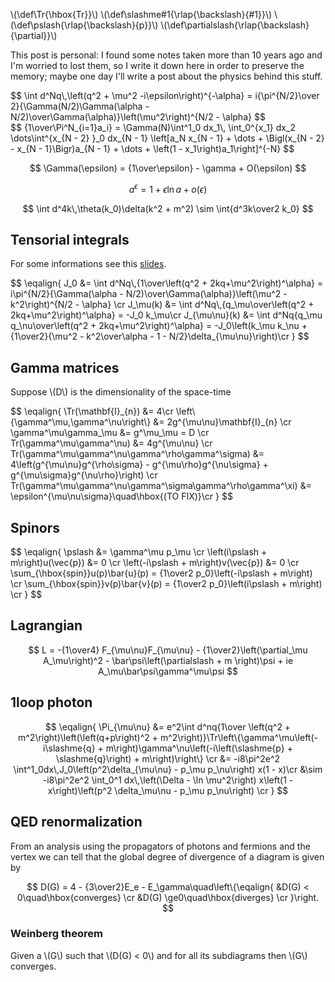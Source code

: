 <!--
.. title: QED formulary
.. slug: qed-formulary
.. date: 2020-04-29 00:00:00
.. tags: physics,mathematics
.. category: 
.. link: 
.. description: 
.. type: text
-->


\\(\def\Tr{\hbox{Tr}}\\)
\\(\def\slashme#1{\rlap{\backslash}{#1}}\\)
\\(\def\pslash{\rlap{\backslash}{p}}\\)
\\(\def\partialslash{\rlap{\backslash}{\partial}}\\)

This post is personal: I found some notes taken more than 10 years ago
and I'm worried to lost them, so I write it down here in order to preserve
the memory; maybe one day I'll write a post about the physics behind this stuff.
<div>
$$
\int d^Nq\,\left(q^2 + \mu^2 -i\epsilon\right)^{-\alpha} = i{\pi^{N/2}\over 2}{\Gamma(N/2)\Gamma(\alpha - N/2)\over\Gamma(\alpha)}\left(\mu^2\right)^{N/2 - \alpha}
$$
</div>

<div>
$$
{1\over\Pi^N_{i=1}a_i} =
\Gamma(N)\int^1_0 dx_1\,
\int_0^{x_1} dx_2
\dots\int^{x_{N - 2} }_0
dx_{N - 1}
\left[a_N x_{N - 1} + \dots + \Bigl(x_{N - 2} - x_{N - 1}\Bigr)a_{N - 1} + \dots + \left(1 - x_1\right)a_1\right]^{-N}
$$
</div>

$$
\Gamma(\epsilon) = {1\over\epsilon} - \gamma + O(\epsilon)
$$

$$
a^\epsilon = 1 + \epsilon\ln a + o(\epsilon)
$$

$$
\int d^4k\,\theta(k_0)\delta(k^2 + m^2) \sim \int{d^3k\over2 k_0}
$$

## Tensorial integrals

For some informations see this [slides](http://hanka.hluchy.sk/pdf/Svit-lecture.pdf).
<div>
$$
\eqalign{
J_0 &= \int d^Nq\,{1\over\left(q^2 + 2kq+\mu^2\right)^\alpha} = i\pi^{N/2}{\Gamma(\alpha - N/2)\over\Gamma(\alpha)}\left(\mu^2 - k^2\right)^{N/2 - \alpha} \cr
J_\mu(k) &= \int d^Nq\,{q_\mu\over\left(q^2 + 2kq+\mu^2\right)^\alpha} = -J_0 k_\mu\cr
J_{\mu\nu}(k) &= \int d^Nq{q_\mu q_\nu\over\left(q^2 + 2kq+\mu^2\right)^\alpha} = -J_0\left(k_\mu k_\nu + {1\over2}{\mu^2 - k^2\over\alpha - 1 - N/2}\delta_{\mu\nu}\right)\cr
}
$$
</div>

## Gamma matrices

Suppose \\(D\\) is the dimensionality of the space-time

<div>
$$
\eqalign{
\Tr(\mathbf{I}_{n}) &= 4\cr
\left\{\gamma^\mu,\gamma^\nu\right\} &= 2g^{\mu\nu}\mathbf{I}_{n} \cr
\gamma^\mu\gamma_\mu &= g^\mu_\mu = D \cr
Tr(\gamma^\mu\gamma^\nu) &= 4g^{\mu\nu} \cr
Tr(\gamma^\mu\gamma^\nu\gamma^\rho\gamma^\sigma) &= 4\left(g^{\mu\nu}g^{\rho\sigma} - g^{\mu\rho}g^{\nu\sigma}  + g^{\mu\sigma}g^{\nu\rho}\right) \cr
Tr(\gamma^\mu\gamma^\nu\gamma^\sigma\gamma^\rho\gamma^\xi) &= \epsilon^{\mu\nu\sigma}\quad\hbox{(TO FIX)}\cr
}
$$
</div>

## Spinors

<div>
$$
\eqalign{
\pslash &= \gamma^\mu p_\mu \cr
\left(i\pslash + m\right)u(\vec{p}) &= 0 \cr
\left(-i\pslash + m\right)v(\vec{p}) &= 0 \cr
\sum_{\hbox{spin}}u(p)\bar{u}(p) = {1\over2 p_0}\left(-i\pslash + m\right) \cr
\sum_{\hbox{spin}}v(p)\bar{v}(p) = {1\over2 p_0}\left(i\pslash + m\right) \cr
}
$$
</div>

## Lagrangian

$$
L = -{1\over4} F_{\mu\nu}F_{\mu\nu} - {1\over2}\left(\partial_\mu A_\mu\right)^2 - \bar\psi\left(\partialslash + m \right)\psi + ie A_\mu\bar\psi\gamma^\mu\psi
$$

## 1loop photon

$$
\eqalign{
\Pi_{\mu\nu} &= e^2\int d^nq{1\over \left(q^2 + m^2\right)\left(\left(q+p\right)^2 + m^2\right)}\Tr\left\{\gamma^\mu\left(-i\slashme{q} + m\right)\gamma^\nu\left(-i\left(\slashme{p} + \slashme{q}\right) + m\right)\right\} \cr
&= -i8\pi^2e^2 \int^1_0dx\,J_0\left(p^2\delta_{\mu\nu} - p_\mu p_\nu\right) x(1 - x)\cr
&\sim -i8\pi^2e^2 \int_0^1 dx\,\left(\Delta - \ln \mu^2\right) x\left(1 - x\right)\left(p^2 \delta_\mu\nu - p_\mu p_\nu\right) \cr
}
$$

## QED renormalization

From an analysis using the propagators of photons and fermions and the vertex we can tell that the
global degree of divergence of a diagram is given by

$$
D(G) = 4 - {3\over2}E_e - E_\gamma\quad\left\{\eqalign{
    &D(G) < 0\quad\hbox{converges} \cr
    &D(G) \ge0\quad\hbox{diverges} \cr
}\right.
$$

### Weinberg theorem

Given a \\(G\\) such that \\(D(G) < 0\\) and for all its subdiagrams
then \\(G\\) converges.